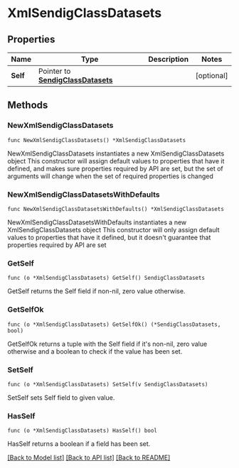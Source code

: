 # XmlSendigClassDatasets

## Properties

Name | Type | Description | Notes
------------ | ------------- | ------------- | -------------
**Self** | Pointer to [**SendigClassDatasets**](SendigClassDatasets.md) |  | [optional] 

## Methods

### NewXmlSendigClassDatasets

`func NewXmlSendigClassDatasets() *XmlSendigClassDatasets`

NewXmlSendigClassDatasets instantiates a new XmlSendigClassDatasets object
This constructor will assign default values to properties that have it defined,
and makes sure properties required by API are set, but the set of arguments
will change when the set of required properties is changed

### NewXmlSendigClassDatasetsWithDefaults

`func NewXmlSendigClassDatasetsWithDefaults() *XmlSendigClassDatasets`

NewXmlSendigClassDatasetsWithDefaults instantiates a new XmlSendigClassDatasets object
This constructor will only assign default values to properties that have it defined,
but it doesn't guarantee that properties required by API are set

### GetSelf

`func (o *XmlSendigClassDatasets) GetSelf() SendigClassDatasets`

GetSelf returns the Self field if non-nil, zero value otherwise.

### GetSelfOk

`func (o *XmlSendigClassDatasets) GetSelfOk() (*SendigClassDatasets, bool)`

GetSelfOk returns a tuple with the Self field if it's non-nil, zero value otherwise
and a boolean to check if the value has been set.

### SetSelf

`func (o *XmlSendigClassDatasets) SetSelf(v SendigClassDatasets)`

SetSelf sets Self field to given value.

### HasSelf

`func (o *XmlSendigClassDatasets) HasSelf() bool`

HasSelf returns a boolean if a field has been set.


[[Back to Model list]](../README.md#documentation-for-models) [[Back to API list]](../README.md#documentation-for-api-endpoints) [[Back to README]](../README.md)


